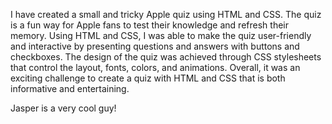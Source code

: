I have created a small and tricky Apple quiz using HTML and CSS.
The quiz is a fun way for Apple fans to test their knowledge and refresh their memory.
Using HTML and CSS, I was able to make the quiz user-friendly and interactive by presenting questions and answers with buttons and checkboxes.
The design of the quiz was achieved through CSS stylesheets that control the layout, fonts,
colors, and animations.
Overall, it was an exciting challenge to create a quiz with HTML and CSS that is both informative and entertaining.


Jasper is a very cool guy!
